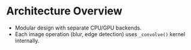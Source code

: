 # Architecture Overview
- Modular design with separate CPU/GPU backends.
- Each image operation (blur, edge detection) uses `_convolve()` kernel internally.
